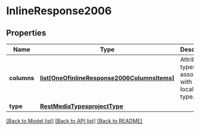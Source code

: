 # InlineResponse2006

## Properties
Name | Type | Description | Notes
------------ | ------------- | ------------- | -------------
**columns** | [**list[OneOfinlineResponse2006ColumnsItems]**](Object.md) | Attribute types associated with this localization type. | [optional] 
**type** | [**RestMediaTypesprojectType**](RestMediaTypesprojectType.md) |  | [optional] 

[[Back to Model list]](../README.md#documentation-for-models) [[Back to API list]](../README.md#documentation-for-api-endpoints) [[Back to README]](../README.md)

